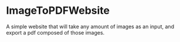 # ImageToPDFWebsite
A simple website that will take any amount of images as an input, and export a pdf composed of those images.
